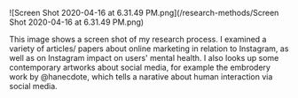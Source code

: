 ![Screen Shot 2020-04-16 at 6.31.49 PM.png](/research-methods/Screen Shot 2020-04-16 at 6.31.49 PM.png)

This image shows a screen shot of my research process. I examined a variety of articles/ papers about online marketing in relation to Instagram, as well as on Instagram impact on users' mental health. I also looks up some contemporary artworks about social media, for example the embrodery work by @hanecdote, which tells a narative about human interaction via social media.
